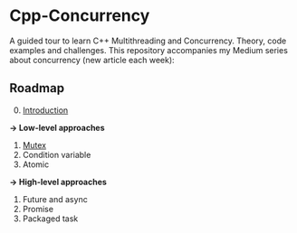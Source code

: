 # Cpp-Concurrency
A guided tour to learn C++ Multithreading and Concurrency. Theory, code examples and challenges.
This repository accompanies my Medium series about concurrency (new article each week):

## Roadmap

0. [Introduction](https://medium.com/@valentina.codes/c-multithreading-and-concurrency-introduction-f640ce986fa7)

**→ Low-level approaches**
1. [Mutex](https://medium.com/@valentina.codes/c-write-your-first-concurrent-code-and-learn-everything-about-mutex-816fb02f5a0)
1. Condition variable
1. Atomic

**→ High-level approaches**
1. Future and async
1. Promise
1. Packaged task

